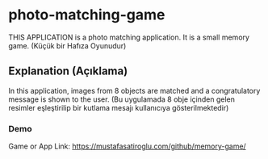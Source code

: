 # photo-matching-game
THIS APPLICATION is a photo matching application. It is a small memory game. (Küçük bir Hafıza Oyunudur)
## Explanation (Açıklama)
In this application, images from 8 objects are matched and a congratulatory message is shown to the user.
(Bu uygulamada 8 obje içinden gelen resimler eşleştirilip bir kutlama mesajı kullanıcıya gösterilmektedir)
### Demo
Game or App Link: https://mustafasatiroglu.com/github/memory-game/ 